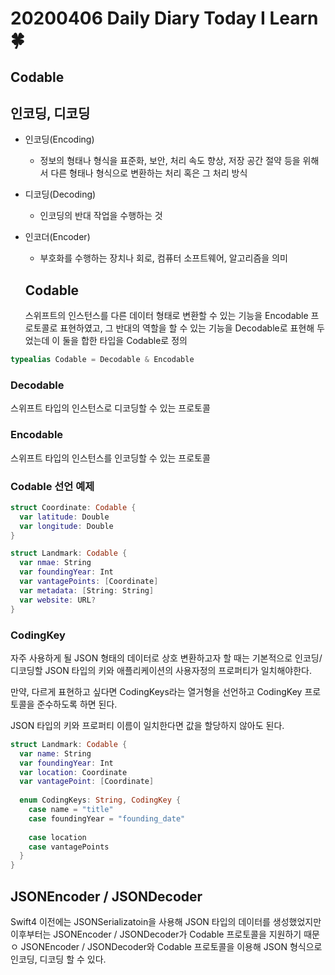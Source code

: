 # 20200406 Daily Diary Today I Learn🍀

## Codable

## 인코딩, 디코딩
- 인코딩(Encoding)
  - 정보의 형태나 형식을 표준화, 보안, 처리 속도 향상, 저장 공간 절약 등을 위해서 다른 형태나 형식으로 변환하는 처리 혹은 그 처리 방식
- 디코딩(Decoding)
  - 인코딩의 반대 작업을 수행하는 것
- 인코더(Encoder)
  - 부호화를 수행하는 장치나 회로, 컴퓨터 소프트웨어, 알고리즘을 의미
  
  ## Codable
  스위프트의 인스턴스를 다른 데이터 형태로 변환할 수 있는 기능을 Encodable 프로토콜로 표현하였고, 그 반대의 역할을 할 수 있는 기능을 Decodable로 표현해 두었는데 이 둘을 합한 타입을 Codable로 정의
  
```Swift
typealias Codable = Decodable & Encodable
```

### Decodable
스위프트 타입의 인스턴스로 디코딩할 수 있는 프로토콜

### Encodable
스위프트 타입의 인스턴스를 인코딩할 수 있는 프로토콜

### Codable 선언 예제
```Swift
struct Coordinate: Codable {
  var latitude: Double
  var longitude: Double
}

struct Landmark: Codable {
  var nmae: String
  var foundingYear: Int
  var vantagePoints: [Coordinate]
  var metadata: [String: String]
  var website: URL?
}
```

### CodingKey
자주 사용하게 될 JSON 형태의 데이터로 상호 변환하고자 할 때는 기본적으로 인코딩/디코딩할 JSON 타입의 키와 애플리케이션의 사용자정의 프로퍼티가 일치해야한다.

만약, 다르게 표현하고 싶다면 CodingKeys라는 열거형을 선언하고 CodingKey 프로토콜을 준수하도록 하면 된다.

JSON 타입의 키와 프로퍼티 이름이 일치한다면 값을 할당하지 않아도 된다.

```Swift
struct Landmark: Codable {
  var name: String
  var foundingYear: Int
  var location: Coordinate
  var vantagePoint: [Coordinate]
  
  enum CodingKeys: String, CodingKey {
    case name = "title"
    case foundingYear = "founding_date"
    
    case location
    case vantagePoints
  }
}
```

## JSONEncoder / JSONDecoder

Swift4 이전에는 JSONSerializatoin을 사용해 JSON 타입의 데이터를 생성했었지만 이후부터는 JSONEncoder / JSONDecoder가 Codable 프로토콜을 지원하기 때문ㅇ JSONEncoder / JSONDecoder와 Codable 프로토콜을 이용해 JSON 형식으로 인코딩, 디코딩 할 수 있다.
